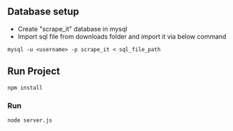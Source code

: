 ## Database setup
- Create "scrape_it" database in mysql
- Import sql file from downloads folder and import it via below command
```
mysql -u <username> -p scrape_it < sql_file_path
```

## Run Project
```
npm install
```

### Run
```
node server.js
```
